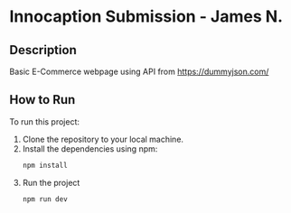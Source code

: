 # Innocaption Submission - James N.

## Description
Basic E-Commerce webpage using API from https://dummyjson.com/

## How to Run
To run this project:

1. Clone the repository to your local machine.
2. Install the dependencies using npm:
   ```bash
   npm install

3. Run the project
   ```bash
   npm run dev
